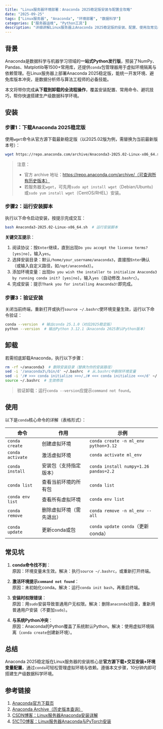 ```yaml
---
title: "Linux服务器环境部署：Anaconda 2025稳定版安装与配置全攻略"
date: "2025-09-25"
tags: ["Linux服务器", "Anaconda", "环境部署", "数据科学"]
categories: ["服务器运维", "Python工具"]
description: "详细讲解Linux服务器上Anaconda 2025稳定版的安装、配置、使用及常见问题解决，帮你快速搭建数据科学开发环境。"
---
```


## 背景
Anaconda是数据科学与机器学习领域的**一站式Python发行版**，预装了NumPy、Pandas、Matplotlib等1500+常用库，还提供`conda`包管理器用于虚拟环境隔离与依赖管理。在Linux服务器上部署Anaconda 2025稳定版，能统一开发环境、避免库版本冲突，是数据分析师与算法工程师的必备技能。  

本文将带你完成**从下载到卸载的全流程操作**，覆盖安装配置、常用命令、避坑技巧，帮你快速搭建生产级数据科学环境。


## 安装
### 步骤1：下载Anaconda 2025稳定版
使用`wget`命令从官方源下载最新稳定版（以2025.02版为例，需替换为当前最新版本号）：
```bash
wget https://repo.anaconda.com/archive/Anaconda3-2025.02-Linux-x86_64.sh  # 下载64位安装包
```
> 注意：  
> - 官方 archive 地址：https://repo.anaconda.com/archive/（可查询所有历史版本）  
> - 若服务器无`wget`，可先用`sudo apt install wget`（Debian/Ubuntu）或`sudo yum install wget`（CentOS/RHEL）安装。

### 步骤2：运行安装脚本
执行以下命令启动安装，按提示完成交互：
```bash
bash Anaconda3-2025.02-Linux-x86_64.sh  # 运行安装脚本
```
**关键交互提示**：
1. 阅读协议：按`Enter`继续，直到出现`Do you accept the license terms? [yes|no]`，输入`yes`。
2. 选择安装目录：默认`/home/your_username/anaconda3`，直接按`Enter`确认（或输入自定义路径，如`/opt/anaconda3`）。
3. 添加环境变量：出现`Do you wish the installer to initialize Anaconda3 by running conda init? [yes|no]`，输入`yes`（自动修改`.bashrc`）。
4. 完成安装：提示`Thank you for installing Anaconda3!`即完成。

### 步骤3：验证安装
关闭当前终端，重新打开或执行`source ~/.bashrc`使环境变量生效，运行以下命令验证：
```bash
conda --version  # 输出conda 25.1.0（对应2025稳定版）
python --version  # 输出Python 3.12.1（Anaconda 2025默认Python版本）
```


## 卸载
若需彻底卸载Anaconda，执行以下步骤：
```bash
rm -rf ~/anaconda3  # 删除安装目录（替换为你的安装路径）
sed -i '/anaconda3\/bin/d' ~/.bashrc  # 从.bashrc中删除环境变量
sed -i '/# >>> conda initialize >>>/,/# <<< conda initialize <<</d' ~/.bashrc  # 清除conda初始化代码
source ~/.bashrc  # 生效修改
```
> 验证卸载：运行`conda --version`应提示`command not found`。


## 使用
以下是`conda`核心命令的详解（表格形式）：

| 命令                | 作用                          | 示例                                  |
|---------------------|-------------------------------|---------------------------------------|
| `conda create`      | 创建虚拟环境                  | `conda create -n ml_env python=3.12`  |
| `conda activate`    | 激活虚拟环境                  | `conda activate ml_env`               |
| `conda install`     | 安装包（支持指定版本）        | `conda install numpy=1.26 pandas=2.2` |
| `conda list`        | 查看当前环境的所有包          | `conda list`                          |
| `conda env list`    | 查看所有虚拟环境              | `conda env list`                      |
| `conda remove`      | 删除虚拟环境（需先退出）      | `conda remove -n ml_env --all`        |
| `conda update`      | 更新conda或包                 | `conda update conda`（更新conda）     |


## 常见坑
1. **conda命令找不到**：  
   原因：环境变量未生效。解决：执行`source ~/.bashrc`，或重新打开终端。
   
2. **激活环境提示`command not found`**：  
   原因：未初始化conda。解决：运行`conda init bash`，再重启终端。
   
3. **安装时权限错误**：  
   原因：用`sudo`安装导致普通用户无权限。解决：删除`anaconda3`目录，重新用普通用户安装（不要加`sudo`）。
   
4. **与系统Python冲突**：  
   原因：Anaconda的Python覆盖了系统默认Python。解决：使用虚拟环境隔离（`conda create`创建新环境）。


## 总结
Anaconda 2025稳定版在Linux服务器的安装核心是**官方源下载+交互安装+环境变量配置**，通过`conda`可轻松管理虚拟环境与依赖。遵循本文步骤，10分钟内即可搭建生产级数据科学环境。


## 参考链接
1. [Anaconda官方下载页](https://www.anaconda.com/products/distribution#download-section)  
2. [Anaconda Archive（历史版本查询）](https://repo.anaconda.com/archive/)  
3. [CSDN博客：Linux服务器Anaconda安装详解](https://blog.csdn.net/qq_55106902/article/details/147308606)  
4. [51CTO博客：Linux服务器Anaconda与PyTorch安装](https://blog.51cto.com/u_16099283/13507636)